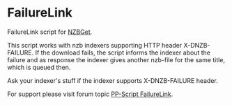 # FailureLink
FailureLink script for [NZBGet](http://nzbget.net).

This script works with nzb indexers supporting HTTP header X-DNZB-FAILURE. If the download fails, the script informs the indexer about the failure and as response the indexer gives another nzb-file for the same title, which is queued then.

Ask your indexer's stuff if the indexer supports X-DNZB-FAILURE header.

For support please visit forum topic [PP-Script FailureLink](http://nzbget.net/forum/viewtopic.php?f=8&t=1481).
